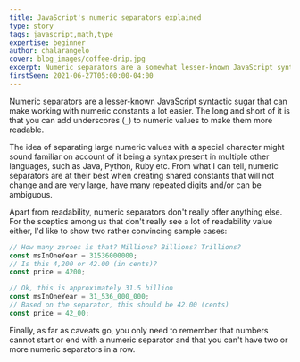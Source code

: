 ```yaml
---
title: JavaScript's numeric separators explained
type: story
tags: javascript,math,type
expertise: beginner
author: chalarangelo
cover: blog_images/coffee-drip.jpg
excerpt: Numeric separators are a somewhat lesser-known JavaScript syntactic sugar that can make working with large constants a lot easier.
firstSeen: 2021-06-27T05:00:00-04:00
---
```


Numeric separators are a lesser-known JavaScript syntactic sugar that can make working with numeric constants a lot easier. The long and short of it is that you can add underscores (`_`) to numeric values to make them more readable.

The idea of separating large numeric values with a special character might sound familiar on account of it being a syntax present in multiple other languages, such as Java, Python, Ruby etc. From what I can tell, numeric separators are at their best when creating shared constants that will not change and are very large, have many repeated digits and/or can be ambiguous.

Apart from readability, numeric separators don't really offer anything else. For the sceptics among us that don't really see a lot of readability value either, I'd like to show two rather convincing sample cases:

```js
// How many zeroes is that? Millions? Billions? Trillions?
const msInOneYear = 31536000000;
// Is this 4,200 or 42.00 (in cents)?
const price = 4200;

// Ok, this is approximately 31.5 billion
const msInOneYear = 31_536_000_000;
// Based on the separator, this should be 42.00 (cents)
const price = 42_00;
```

Finally, as far as caveats go, you only need to remember that numbers cannot start or end with a numeric separator and that you can't have two or more numeric separators in a row.
